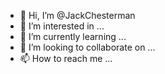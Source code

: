 - 👋 Hi, I’m @JackChesterman
- 👀 I’m interested in ...
- 🌱 I’m currently learning ...
- 💞️ I’m looking to collaborate on ...
- 📫 How to reach me ...

<!---
JackChesterman/JackChesterman is a ✨ special ✨ repository because its `README.md` (this file) appears on your GitHub profile.
You can click the Preview link to take a look at your changes.
--->
